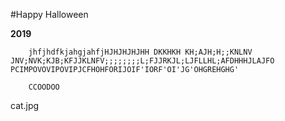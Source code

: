 #Happy Halloween


**2019**
		
		
		
		
		
		jhfjhdfkjahgjahfjHJHJHJHJHH DKKHKH KH;AJH;H;;KNLNV JNV;NVK;KJB;KFJJKLNFV;;;;;;;;L;FJJRKJL;LJFLLHL;AFDHHHJLAJFO PCIMPOVOVIPOVIPJCFHOHFORIJOIF'IORF'OI'JG'OHGREHGHG'
		
		CCOODOO








cat.jpg
